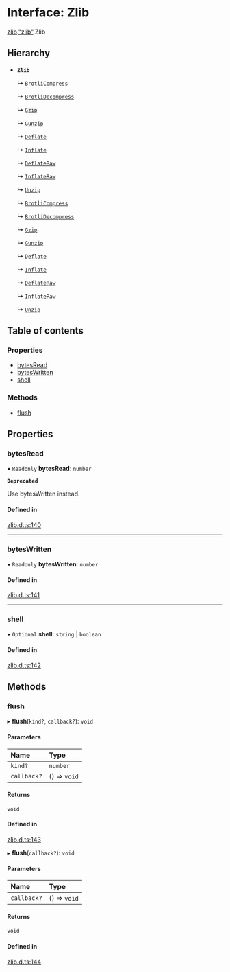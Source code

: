 # Interface: Zlib

[zlib](../modules/zlib.md).["zlib"](../modules/zlib._zlib_.md).Zlib

## Hierarchy

- **`Zlib`**

  ↳ [`BrotliCompress`](zlib._zlib_.BrotliCompress-1.md)

  ↳ [`BrotliDecompress`](zlib._zlib_.BrotliDecompress-1.md)

  ↳ [`Gzip`](zlib._zlib_.Gzip-1.md)

  ↳ [`Gunzip`](zlib._zlib_.Gunzip-1.md)

  ↳ [`Deflate`](zlib._zlib_.Deflate-1.md)

  ↳ [`Inflate`](zlib._zlib_.Inflate-1.md)

  ↳ [`DeflateRaw`](zlib._zlib_.DeflateRaw-1.md)

  ↳ [`InflateRaw`](zlib._zlib_.InflateRaw-1.md)

  ↳ [`Unzip`](zlib._zlib_.Unzip-1.md)

  ↳ [`BrotliCompress`](zlib._node_zlib_.BrotliCompress-1.md)

  ↳ [`BrotliDecompress`](zlib._node_zlib_.BrotliDecompress-1.md)

  ↳ [`Gzip`](zlib._node_zlib_.Gzip-1.md)

  ↳ [`Gunzip`](zlib._node_zlib_.Gunzip-1.md)

  ↳ [`Deflate`](zlib._node_zlib_.Deflate-1.md)

  ↳ [`Inflate`](zlib._node_zlib_.Inflate-1.md)

  ↳ [`DeflateRaw`](zlib._node_zlib_.DeflateRaw-1.md)

  ↳ [`InflateRaw`](zlib._node_zlib_.InflateRaw-1.md)

  ↳ [`Unzip`](zlib._node_zlib_.Unzip-1.md)

## Table of contents

### Properties

- [bytesRead](zlib._zlib_.Zlib.md#bytesread)
- [bytesWritten](zlib._zlib_.Zlib.md#byteswritten)
- [shell](zlib._zlib_.Zlib.md#shell)

### Methods

- [flush](zlib._zlib_.Zlib.md#flush)

## Properties

### bytesRead

• `Readonly` **bytesRead**: `number`

**`Deprecated`**

Use bytesWritten instead.

#### Defined in

[zlib.d.ts:140](https://github.com/goodcodedev/bun-types/blob/8bd1b3a/zlib.d.ts#L140)

___

### bytesWritten

• `Readonly` **bytesWritten**: `number`

#### Defined in

[zlib.d.ts:141](https://github.com/goodcodedev/bun-types/blob/8bd1b3a/zlib.d.ts#L141)

___

### shell

• `Optional` **shell**: `string` \| `boolean`

#### Defined in

[zlib.d.ts:142](https://github.com/goodcodedev/bun-types/blob/8bd1b3a/zlib.d.ts#L142)

## Methods

### flush

▸ **flush**(`kind?`, `callback?`): `void`

#### Parameters

| Name | Type |
| :------ | :------ |
| `kind?` | `number` |
| `callback?` | () => `void` |

#### Returns

`void`

#### Defined in

[zlib.d.ts:143](https://github.com/goodcodedev/bun-types/blob/8bd1b3a/zlib.d.ts#L143)

▸ **flush**(`callback?`): `void`

#### Parameters

| Name | Type |
| :------ | :------ |
| `callback?` | () => `void` |

#### Returns

`void`

#### Defined in

[zlib.d.ts:144](https://github.com/goodcodedev/bun-types/blob/8bd1b3a/zlib.d.ts#L144)
